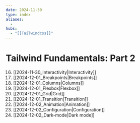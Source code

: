 ```yaml
---
date: 2024-11-30
type: index
aliases:
  -
hubs:
  - "[[Tailwindcss]]"
---
```


# Tailwind Fundamentals: Part 2

16. [[2024-11-30_Interactivity|Interactivity]]
17. [[2024-12-01_Breakpoints|Breakpoints]]
18. [[2024-12-01_Columns|Columns]]
19. [[2024-12-01_Flexbox|Flexbox]]
20. [[2024-12-01_Grid|Grid]]
21. [[2024-12-01_Transition|Transition]]
22. [[2024-12-02_Animation|Animation]]
23. [[2024-12-02_Configuration|Configuration]]
24. [[2024-12-02_Dark-mode|Dark mode]]

